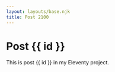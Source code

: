 ```yaml
---
layout: layouts/base.njk
title: Post 2100
---
```


# Post {{ id }}

This is post {{ id }} in my Eleventy project.
